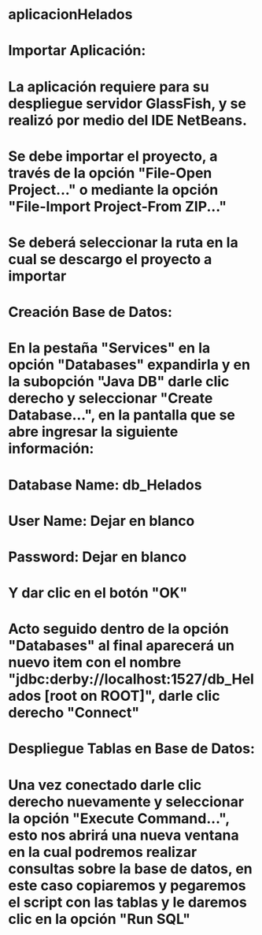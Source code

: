 # aplicacionHelados

# Importar Aplicación:

# La aplicación requiere para su despliegue servidor GlassFish, y se realizó por medio del IDE NetBeans.
# Se debe importar el proyecto, a través de la opción "File-Open Project..." o mediante la opción "File-Import Project-From ZIP..."
# Se deberá seleccionar la ruta en la cual se descargo el proyecto a importar

# Creación Base de Datos:

# En la pestaña "Services" en la opción "Databases" expandirla y en la subopción "Java DB" darle clic derecho y seleccionar "Create Database...", en la pantalla que se abre ingresar la siguiente información:

# Database Name: db_Helados
# User Name: Dejar en blanco
# Password: Dejar en blanco

# Y dar clic en el botón "OK"

# Acto seguido dentro de la opción "Databases" al final aparecerá un nuevo item con el nombre "jdbc:derby://localhost:1527/db_Helados [root on ROOT]", darle clic derecho "Connect"

# Despliegue Tablas en Base de Datos:

# Una vez conectado darle clic derecho nuevamente y seleccionar la opción "Execute Command...", esto nos abrirá una nueva ventana en la cual podremos realizar consultas sobre la base de datos, en este caso copiaremos y pegaremos el script con las tablas y le daremos clic en la opción "Run SQL"
